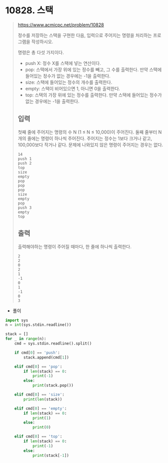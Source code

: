 # 10828. 스택

> https://www.acmicpc.net/problem/10828
>
> 정수를 저장하는 스택을 구현한 다음, 입력으로 주어지는 명령을 처리하는 프로그램을 작성하시오.
>
> 명령은 총 다섯 가지이다.
>
> - push X: 정수 X를 스택에 넣는 연산이다.
> - pop: 스택에서 가장 위에 있는 정수를 빼고, 그 수를 출력한다. 만약 스택에 들어있는 정수가 없는 경우에는 -1을 출력한다.
> - size: 스택에 들어있는 정수의 개수를 출력한다.
> - empty: 스택이 비어있으면 1, 아니면 0을 출력한다.
> - top: 스택의 가장 위에 있는 정수를 출력한다. 만약 스택에 들어있는 정수가 없는 경우에는 -1을 출력한다.
>
> ## 입력
>
> 첫째 줄에 주어지는 명령의 수 N (1 ≤ N ≤ 10,000)이 주어진다. 둘째 줄부터 N개의 줄에는 명령이 하나씩 주어진다. 주어지는 정수는 1보다 크거나 같고, 100,000보다 작거나 같다. 문제에 나와있지 않은 명령이 주어지는 경우는 없다.
>
> ```
> 14
> push 1
> push 2
> top
> size
> empty
> pop
> pop
> pop
> size
> empty
> pop
> push 3
> empty
> top
> ```
>
> ## 출력
>
> 출력해야하는 명령이 주어질 때마다, 한 줄에 하나씩 출력한다.
>
> ```
> 2
> 2
> 0
> 2
> 1
> -1
> 0
> 1
> -1
> 0
> 3
> ```

- 풀이

```python
import sys
n = int(sys.stdin.readline())

stack = []
for _ in range(n):
    cmd = sys.stdin.readline().split()

    if cmd[0] == 'push':
        stack.append(cmd[1])

    elif cmd[0] == 'pop':
        if len(stack) == 0:
            print(-1)
        else:
            print(stack.pop())

    elif cmd[0] == 'size':
        print(len(stack))

    elif cmd[0] == 'empty':
        if len(stack) == 0:
            print(1)
        else:
            print(0)

    elif cmd[0] == 'top':
        if len(stack) == 0:
            print(-1)
        else:
            print(stack[-1])
```

